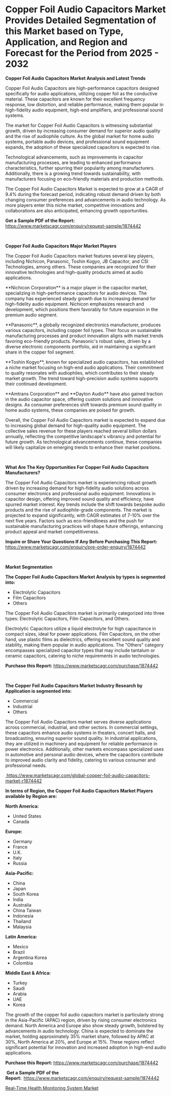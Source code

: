 <p><h1>Copper Foil Audio Capacitors Market Provides Detailed Segmentation of this Market based on Type, Application, and Region and Forecast for the Period from 2025 - 2032</h1></p><p><strong>Copper Foil Audio Capacitors Market Analysis and Latest Trends</strong></p>
<p><p>Copper Foil Audio Capacitors are high-performance capacitors designed specifically for audio applications, utilizing copper foil as the conductive material. These capacitors are known for their excellent frequency response, low distortion, and reliable performance, making them popular in high-fidelity audio equipment, high-end amplifiers, and professional sound systems. </p><p>The market for Copper Foil Audio Capacitors is witnessing substantial growth, driven by increasing consumer demand for superior audio quality and the rise of audiophile culture. As the global market for home audio systems, portable audio devices, and professional sound equipment expands, the adoption of these specialized capacitors is expected to rise. </p><p>Technological advancements, such as improvements in capacitor manufacturing processes, are leading to enhanced performance characteristics, further spurring their popularity among manufacturers. Additionally, there is a growing trend towards sustainability, with manufacturers focusing on eco-friendly materials and production methods. </p><p>The Copper Foil Audio Capacitors Market is expected to grow at a CAGR of 9.4% during the forecast period, indicating robust demand driven by both changing consumer preferences and advancements in audio technology. As more players enter this niche market, competitive innovations and collaborations are also anticipated, enhancing growth opportunities.</p></p>
<p><strong>Get a Sample PDF of the Report:&nbsp;</strong> <a href="https://www.marketscagr.com/enquiry/request-sample/1874442?utm_campaign=2634&utm_medium=2&utm_source=Github&utm_content=ia&utm_term=28022025&utm_id=copper-foil-audio-capacitors">https://www.marketscagr.com/enquiry/request-sample/1874442</a></p>
<p>&nbsp;</p>
<p><strong>Copper Foil Audio Capacitors Major Market Players</strong></p>
<p><p>The Copper Foil Audio Capacitors market features several key players, including Nichicon, Panasonic, Toshin Kogyo, JB Capacitor, and CSI Technologies, among others. These companies are recognized for their innovative technologies and high-quality products aimed at audio applications.</p><p>**Nichicon Corporation** is a major player in the capacitor market, specializing in high-performance capacitors for audio devices. The company has experienced steady growth due to increasing demand for high-fidelity audio equipment. Nichicon emphasizes research and development, which positions them favorably for future expansion in the premium audio segment.</p><p>**Panasonic**, a globally recognized electronics manufacturer, produces various capacitors, including copper foil types. Their focus on sustainable manufacturing processes and product innovation aligns with market trends favoring eco-friendly products. Panasonic's robust sales, driven by a diverse electronic components portfolio, aid in maintaining a significant share in the copper foil segment.</p><p>**Toshin Kogyo**, known for specialized audio capacitors, has established a niche market focusing on high-end audio applications. Their commitment to quality resonates with audiophiles, which contributes to their steady market growth. The trend toward high-precision audio systems supports their continued development.</p><p>**Amtrans Corporation** and **Dayton Audio** have also gained traction in the audio capacitor space, offering custom solutions and innovative designs. As consumer preferences shift towards premium sound quality in home audio systems, these companies are poised for growth.</p><p>Overall, the Copper Foil Audio Capacitors market is expected to expand due to increasing global demand for high-quality audio equipment. The collective sales revenue for these players reached several billion dollars annually, reflecting the competitive landscape's vibrancy and potential for future growth. As technological advancements continue, these companies will likely capitalize on emerging trends to enhance their market positions.</p></p>
<p>&nbsp;</p>
<p><strong>What Are The Key Opportunities For Copper Foil Audio Capacitors Manufacturers?</strong></p>
<p><p>The Copper Foil Audio Capacitors market is experiencing robust growth driven by increasing demand for high-fidelity audio solutions across consumer electronics and professional audio equipment. Innovations in capacitor design, offering improved sound quality and efficiency, have spurred market interest. Key trends include the shift towards bespoke audio products and the rise of audiophile-grade components. The market is projected to expand significantly, with CAGR estimates of 7-10% over the next five years. Factors such as eco-friendliness and the push for sustainable manufacturing practices will shape future offerings, enhancing product appeal and market competitiveness.</p></p>
<p><strong>Inquire or Share Your Questions If Any Before Purchasing This Report:</strong> <a href="https://www.marketscagr.com/enquiry/pre-order-enquiry/1874442?utm_campaign=2634&utm_medium=2&utm_source=Github&utm_content=ia&utm_term=28022025&utm_id=copper-foil-audio-capacitors">https://www.marketscagr.com/enquiry/pre-order-enquiry/1874442</a></p>
<p>&nbsp;</p>
<p><strong>Market Segmentation</strong></p>
<p><strong>The Copper Foil Audio Capacitors Market Analysis by types is segmented into:</strong></p>
<p><ul><li>Electrolytic Capacitors</li><li>Film Capacitors</li><li>Others</li></ul></p>
<p><p>The Copper Foil Audio Capacitors market is primarily categorized into three types: Electrolytic Capacitors, Film Capacitors, and Others. </p><p>Electrolytic Capacitors utilize a liquid electrolyte for high capacitance in compact sizes, ideal for power applications. Film Capacitors, on the other hand, use plastic films as dielectrics, offering excellent sound quality and stability, making them popular in audio applications. The "Others" category encompasses specialized capacitor types that may include tantalum or ceramic capacitors, catering to niche requirements in audio technologies.</p></p>
<p><strong>Purchase this Report:&nbsp;</strong><a href="https://www.marketscagr.com/purchase/1874442?utm_campaign=2634&utm_medium=2&utm_source=Github&utm_content=ia&utm_term=28022025&utm_id=copper-foil-audio-capacitors">https://www.marketscagr.com/purchase/1874442</a></p>
<p>&nbsp;</p>
<p><strong>The Copper Foil Audio Capacitors Market Industry Research by Application is segmented into:</strong></p>
<p><ul><li>Commercial</li><li>Industrial</li><li>Others</li></ul></p>
<p><p>The Copper Foil Audio Capacitors market serves diverse applications across commercial, industrial, and other sectors. In commercial settings, these capacitors enhance audio systems in theaters, concert halls, and broadcasting, ensuring superior sound quality. In industrial applications, they are utilized in machinery and equipment for reliable performance in power electronics. Additionally, other markets encompass specialized uses in automotive and personal audio devices, where the capacitors contribute to improved audio clarity and fidelity, catering to various consumer and professional needs.</p></p>
<p><a href="https://www.marketscagr.com/global-copper-foil-audio-capacitors-market-r1874442?utm_campaign=2634&utm_medium=2&utm_source=Github&utm_content=ia&utm_term=28022025&utm_id=copper-foil-audio-capacitors">&nbsp;https://www.marketscagr.com/global-copper-foil-audio-capacitors-market-r1874442</a></p>
<p><strong>In terms of Region, the Copper Foil Audio Capacitors Market Players available by Region are:</strong></p>
<p>
    <p> <strong> North America: </strong>
        <ul>
            <li>United States</li>
            <li>Canada</li>
        </ul>
        </p> 
    <p> <strong> Europe: </strong>
        <ul>
            <li>Germany</li>
            <li>France</li>
            <li>U.K.</li>
            <li>Italy</li>
            <li>Russia</li>
        </ul>
        </p> 
    <p> <strong> Asia-Pacific: </strong>
        <ul>
            <li>China</li>
            <li>Japan</li>
            <li>South Korea</li>
            <li>India</li>
            <li>Australia</li>
            <li>China Taiwan</li>
            <li>Indonesia</li>
            <li>Thailand</li>
            <li>Malaysia</li>
        </ul>
        </p> 
    <p> <strong> Latin America: </strong>
        <ul>
            <li>Mexico</li>
            <li>Brazil</li>
            <li>Argentina Korea</li>
            <li>Colombia</li>
        </ul>
        </p> 
    <p> <strong> Middle East & Africa: </strong>
        <ul>
            <li>Turkey</li>
            <li>Saudi</li>
            <li>Arabia</li>
            <li>UAE</li>
            <li>Korea</li>
        </ul>
    </p>
    </p>
<p><p>The growth of the copper foil audio capacitors market is particularly strong in the Asia-Pacific (APAC) region, driven by rising consumer electronics demand. North America and Europe also show steady growth, bolstered by advancements in audio technology. China is expected to dominate the market, holding approximately 35% market share, followed by APAC at 30%, North America at 20%, and Europe at 15%. These regions reflect significant potential for innovation and increased adoption in high-end audio applications.</p></p>
<p><strong>Purchase this Report: </strong><a href="https://www.marketscagr.com/purchase/1874442?utm_campaign=2634&utm_medium=2&utm_source=Github&utm_content=ia&utm_term=28022025&utm_id=copper-foil-audio-capacitors">https://www.marketscagr.com/purchase/1874442</a></p>
<p>&nbsp;<strong>Get a Sample PDF of the Report:&nbsp;&nbsp;</strong><a href="https://www.marketscagr.com/enquiry/request-sample/1874442?utm_campaign=2634&utm_medium=2&utm_source=Github&utm_content=ia&utm_term=28022025&utm_id=copper-foil-audio-capacitors">https://www.marketscagr.com/enquiry/request-sample/1874442</a></p>
<p><strong></strong></p>
<p><p><a href="https://github.com/hunanuzmez/Market-Research-Report-List-1/blob/main/real-time-health-monitoring-system-market.md?utm_campaign=2634&utm_medium=2&utm_source=Github&utm_content=ia&utm_term=28022025&utm_id=copper-foil-audio-capacitors">Real-Time Health Monitoring System Market</a></p></p>